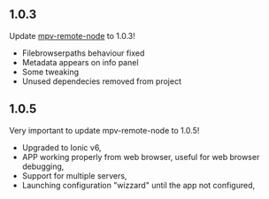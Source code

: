 ## 1.0.3

Update [mpv-remote-node](https://github.com/husudosu/mpv-remote-node) to 1.0.3!

- Filebrowserpaths behaviour fixed
- Metadata appears on info panel
- Some tweaking
- Unused dependecies removed from project

## 1.0.5

Very important to update mpv-remote-node to 1.0.5!

- Upgraded to Ionic v6,
- APP working properly from web browser, useful for web browser debugging,
- Support for multiple servers,
- Launching configuration "wizzard" until the app not configured,
